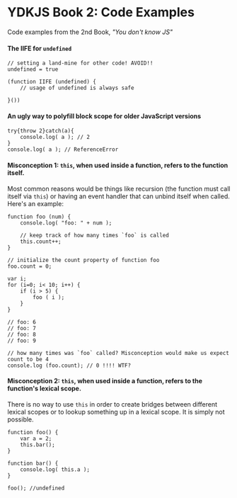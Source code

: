 # YDKJS Book 2: Code Examples
Code examples from the 2nd Book, *"You don't know JS"*

#### The IIFE for `undefined`

	// setting a land-mine for other code! AVOID!!
	undefined = true
	
	(function IIFE (undefined) {
		// usage of undefined is always safe
	
	}())

#### An ugly way to polyfill block scope for older JavaScript versions

	try{throw 2}catch(a){
		console.log( a ); // 2
	}
	console.log( a ); // ReferenceError

#### Misconception 1: `this`, when used inside a function, refers to the function itself.
Most common reasons would be things like recursion (the function must call itself via `this`) or having an event handler that can unbind itself when called. Here's an example:

	function foo (num) {
		console.log( "foo: " + num );
		
		// keep track of how many times `foo` is called
		this.count++;
	}
	
	// initialize the count property of function foo
	foo.count = 0;
	
	var i;
	for (i=0; i< 10; i++) {
		if (i > 5) {
			foo ( i );
		}
	}
	
	// foo: 6
	// foo: 7	
	// foo: 8	
	// foo: 9
	
	// how many times was `foo` called? Misconception would make us expect count to be 4
	console.log (foo.count); // 0 !!!! WTF?
	
#### Misconception 2: `this`, when used inside a function, refers to the function's lexical scope.
There is no way to use `this` in order to create bridges between different lexical scopes or to lookup something up in a lexical scope. It is simply not possible.

	function foo() {
		var a = 2;
		this.bar();
	}
	
	function bar() {
		console.log( this.a );
	}
	
	foo(); //undefined